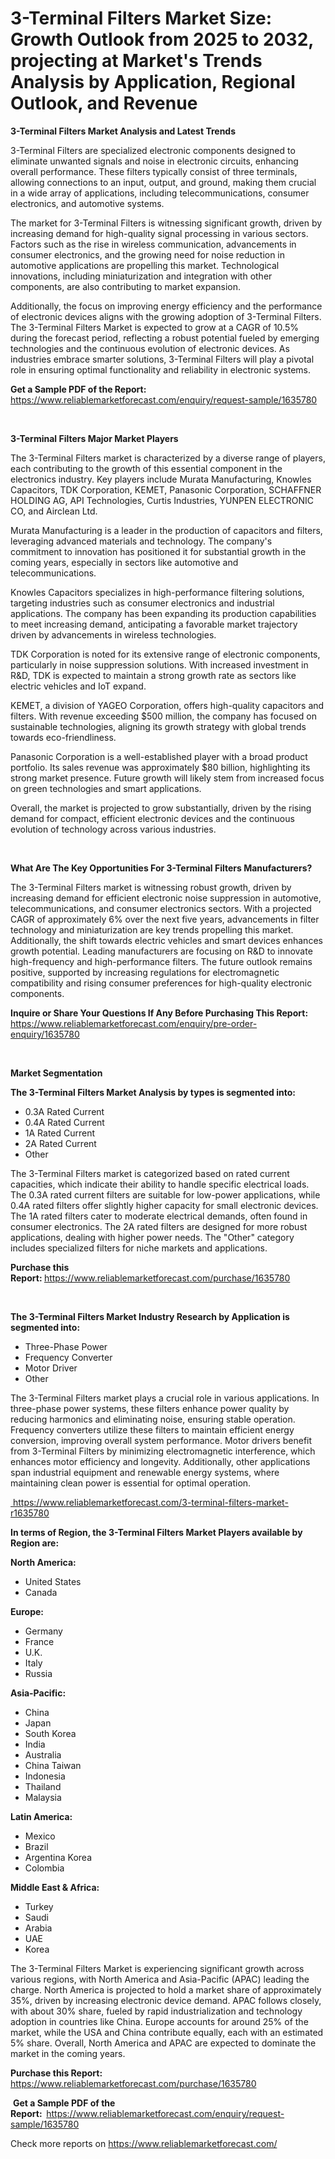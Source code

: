 <p><h1>3-Terminal Filters Market Size: Growth Outlook from 2025 to 2032, projecting at Market's Trends Analysis by Application, Regional Outlook, and Revenue</h1></p><p><strong>3-Terminal Filters Market Analysis and Latest Trends</strong></p>
<p><p>3-Terminal Filters are specialized electronic components designed to eliminate unwanted signals and noise in electronic circuits, enhancing overall performance. These filters typically consist of three terminals, allowing connections to an input, output, and ground, making them crucial in a wide array of applications, including telecommunications, consumer electronics, and automotive systems.</p><p>The market for 3-Terminal Filters is witnessing significant growth, driven by increasing demand for high-quality signal processing in various sectors. Factors such as the rise in wireless communication, advancements in consumer electronics, and the growing need for noise reduction in automotive applications are propelling this market. Technological innovations, including miniaturization and integration with other components, are also contributing to market expansion.</p><p>Additionally, the focus on improving energy efficiency and the performance of electronic devices aligns with the growing adoption of 3-Terminal Filters. The 3-Terminal Filters Market is expected to grow at a CAGR of 10.5% during the forecast period, reflecting a robust potential fueled by emerging technologies and the continuous evolution of electronic devices. As industries embrace smarter solutions, 3-Terminal Filters will play a pivotal role in ensuring optimal functionality and reliability in electronic systems.</p></p>
<p><strong>Get a Sample PDF of the Report:&nbsp;</strong> <a href="https://www.reliablemarketforecast.com/enquiry/request-sample/1635780?utm_campaign=2739&utm_medium=2&utm_source=Github&utm_content=ia&utm_term=23032025&utm_id=3-terminal-filters">https://www.reliablemarketforecast.com/enquiry/request-sample/1635780</a></p>
<p>&nbsp;</p>
<p><strong>3-Terminal Filters Major Market Players</strong></p>
<p><p>The 3-Terminal Filters market is characterized by a diverse range of players, each contributing to the growth of this essential component in the electronics industry. Key players include Murata Manufacturing, Knowles Capacitors, TDK Corporation, KEMET, Panasonic Corporation, SCHAFFNER HOLDING AG, API Technologies, Curtis Industries, YUNPEN ELECTRONIC CO, and Airclean Ltd. </p><p>Murata Manufacturing is a leader in the production of capacitors and filters, leveraging advanced materials and technology. The company's commitment to innovation has positioned it for substantial growth in the coming years, especially in sectors like automotive and telecommunications.</p><p>Knowles Capacitors specializes in high-performance filtering solutions, targeting industries such as consumer electronics and industrial applications. The company has been expanding its production capabilities to meet increasing demand, anticipating a favorable market trajectory driven by advancements in wireless technologies.</p><p>TDK Corporation is noted for its extensive range of electronic components, particularly in noise suppression solutions. With increased investment in R&D, TDK is expected to maintain a strong growth rate as sectors like electric vehicles and IoT expand. </p><p>KEMET, a division of YAGEO Corporation, offers high-quality capacitors and filters. With revenue exceeding $500 million, the company has focused on sustainable technologies, aligning its growth strategy with global trends towards eco-friendliness.</p><p>Panasonic Corporation is a well-established player with a broad product portfolio. Its sales revenue was approximately $80 billion, highlighting its strong market presence. Future growth will likely stem from increased focus on green technologies and smart applications.</p><p>Overall, the market is projected to grow substantially, driven by the rising demand for compact, efficient electronic devices and the continuous evolution of technology across various industries.</p></p>
<p>&nbsp;</p>
<p><strong>What Are The Key Opportunities For 3-Terminal Filters Manufacturers?</strong></p>
<p><p>The 3-Terminal Filters market is witnessing robust growth, driven by increasing demand for efficient electronic noise suppression in automotive, telecommunications, and consumer electronics sectors. With a projected CAGR of approximately 6% over the next five years, advancements in filter technology and miniaturization are key trends propelling this market. Additionally, the shift towards electric vehicles and smart devices enhances growth potential. Leading manufacturers are focusing on R&D to innovate high-frequency and high-performance filters. The future outlook remains positive, supported by increasing regulations for electromagnetic compatibility and rising consumer preferences for high-quality electronic components.</p></p>
<p><strong>Inquire or Share Your Questions If Any Before Purchasing This Report:</strong> <a href="https://www.reliablemarketforecast.com/enquiry/pre-order-enquiry/1635780?utm_campaign=2739&utm_medium=2&utm_source=Github&utm_content=ia&utm_term=23032025&utm_id=3-terminal-filters">https://www.reliablemarketforecast.com/enquiry/pre-order-enquiry/1635780</a></p>
<p>&nbsp;</p>
<p><strong>Market Segmentation</strong></p>
<p><strong>The 3-Terminal Filters Market Analysis by types is segmented into:</strong></p>
<p><ul><li>0.3A Rated Current</li><li>0.4A Rated Current</li><li>1A Rated Current</li><li>2A Rated Current</li><li>Other</li></ul></p>
<p><p>The 3-Terminal Filters market is categorized based on rated current capacities, which indicate their ability to handle specific electrical loads. The 0.3A rated current filters are suitable for low-power applications, while 0.4A rated filters offer slightly higher capacity for small electronic devices. The 1A rated filters cater to moderate electrical demands, often found in consumer electronics. The 2A rated filters are designed for more robust applications, dealing with higher power needs. The "Other" category includes specialized filters for niche markets and applications.</p></p>
<p><strong>Purchase this Report:&nbsp;</strong><a href="https://www.reliablemarketforecast.com/purchase/1635780?utm_campaign=2739&utm_medium=2&utm_source=Github&utm_content=ia&utm_term=23032025&utm_id=3-terminal-filters">https://www.reliablemarketforecast.com/purchase/1635780</a></p>
<p>&nbsp;</p>
<p><strong>The 3-Terminal Filters Market Industry Research by Application is segmented into:</strong></p>
<p><ul><li>Three-Phase Power</li><li>Frequency Converter</li><li>Motor Driver</li><li>Other</li></ul></p>
<p><p>The 3-Terminal Filters market plays a crucial role in various applications. In three-phase power systems, these filters enhance power quality by reducing harmonics and eliminating noise, ensuring stable operation. Frequency converters utilize these filters to maintain efficient energy conversion, improving overall system performance. Motor drivers benefit from 3-Terminal Filters by minimizing electromagnetic interference, which enhances motor efficiency and longevity. Additionally, other applications span industrial equipment and renewable energy systems, where maintaining clean power is essential for optimal operation.</p></p>
<p><a href="https://www.reliablemarketforecast.com/3-terminal-filters-market-r1635780?utm_campaign=2739&utm_medium=2&utm_source=Github&utm_content=ia&utm_term=23032025&utm_id=3-terminal-filters">&nbsp;https://www.reliablemarketforecast.com/3-terminal-filters-market-r1635780</a></p>
<p><strong>In terms of Region, the 3-Terminal Filters Market Players available by Region are:</strong></p>
<p>
    <p> <strong> North America: </strong>
        <ul>
            <li>United States</li>
            <li>Canada</li>
        </ul>
        </p> 
    <p> <strong> Europe: </strong>
        <ul>
            <li>Germany</li>
            <li>France</li>
            <li>U.K.</li>
            <li>Italy</li>
            <li>Russia</li>
        </ul>
        </p> 
    <p> <strong> Asia-Pacific: </strong>
        <ul>
            <li>China</li>
            <li>Japan</li>
            <li>South Korea</li>
            <li>India</li>
            <li>Australia</li>
            <li>China Taiwan</li>
            <li>Indonesia</li>
            <li>Thailand</li>
            <li>Malaysia</li>
        </ul>
        </p> 
    <p> <strong> Latin America: </strong>
        <ul>
            <li>Mexico</li>
            <li>Brazil</li>
            <li>Argentina Korea</li>
            <li>Colombia</li>
        </ul>
        </p> 
    <p> <strong> Middle East & Africa: </strong>
        <ul>
            <li>Turkey</li>
            <li>Saudi</li>
            <li>Arabia</li>
            <li>UAE</li>
            <li>Korea</li>
        </ul>
    </p>
    </p>
<p><p>The 3-Terminal Filters Market is experiencing significant growth across various regions, with North America and Asia-Pacific (APAC) leading the charge. North America is projected to hold a market share of approximately 35%, driven by increasing electronic device demand. APAC follows closely, with about 30% share, fueled by rapid industrialization and technology adoption in countries like China. Europe accounts for around 25% of the market, while the USA and China contribute equally, each with an estimated 5% share. Overall, North America and APAC are expected to dominate the market in the coming years.</p></p>
<p><strong>Purchase this Report: </strong><a href="https://www.reliablemarketforecast.com/purchase/1635780?utm_campaign=2739&utm_medium=2&utm_source=Github&utm_content=ia&utm_term=23032025&utm_id=3-terminal-filters">https://www.reliablemarketforecast.com/purchase/1635780</a></p>
<p>&nbsp;<strong>Get a Sample PDF of the Report:&nbsp;&nbsp;</strong><a href="https://www.reliablemarketforecast.com/enquiry/request-sample/1635780?utm_campaign=2739&utm_medium=2&utm_source=Github&utm_content=ia&utm_term=23032025&utm_id=3-terminal-filters">https://www.reliablemarketforecast.com/enquiry/request-sample/1635780</a></p>
<p><strong></strong></p>
<p>Check more reports on <a href="https://www.reliablemarketforecast.com/?utm_campaign=2739&utm_medium=2&utm_source=Github&utm_content=ia&utm_term=23032025&utm_id=3-terminal-filters">https://www.reliablemarketforecast.com/</a></p>